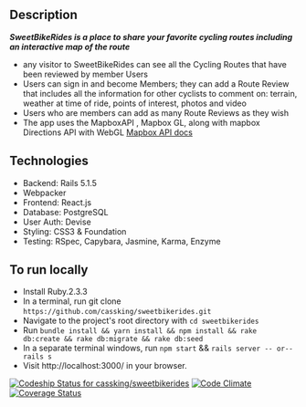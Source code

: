 ## Description
***SweetBikeRides is a place to share your favorite cycling routes including an interactive map of the route***
- any visitor to SweetBikeRides can see all the Cycling Routes that have been reviewed by member Users
- Users can sign in and become Members; they can add a Route Review that includes all the information for other cyclists to comment on: terrain, weather at time of ride, points of interest, photos and video
- Users who are members can add as many Route Reviews as they wish
- The app uses the MapboxAPI , Mapbox GL, along with mapbox Directions API with WebGL <a href="https://www.mapbox.com/api-documentation/#directions">Mapbox API docs</a>
## Technologies
* Backend: Rails 5.1.5
* Webpacker
* Frontend: React.js
* Database: PostgreSQL
* User Auth: Devise
* Styling: CSS3 & Foundation
* Testing: RSpec, Capybara, Jasmine, Karma, Enzyme

## To run locally
* Install Ruby.2.3.3
* In a terminal, run git clone `https://github.com/cassking/sweetbikerides.git`
* Navigate to the project's root directory with `cd sweetbikerides`
* Run `bundle install && yarn install && npm install && rake db:create && rake db:migrate && rake db:seed`
* In a separate terminal windows, run `npm start` && `rails server -- or-- rails s`
* Visit http://localhost:3000/ in your browser.

[ ![Codeship Status for cassking/sweetbikerides](https://app.codeship.com/projects/ee140d20-131d-0136-a67e-068f11ae90dc/status?branch=master)](https://app.codeship.com/projects/283120)
[![Code Climate](https://codeclimate.com/github/cassking/sweetbikerides/badges/gpa.svg)](https://codeclimate.com/github/cassking/sweetbikerides)
[![Coverage Status](https://coveralls.io/repos/github/cassking/sweetbikerides/badge.svg?branch=master)](https://coveralls.io/github/cassking/sweetbikerides?branch=master)
